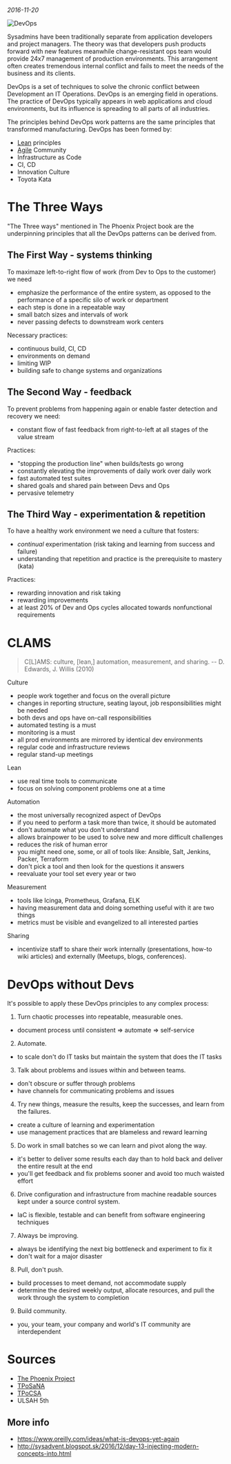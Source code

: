 *2016-11-20*

<img src="https://user-images.githubusercontent.com/1047259/152169337-a7181dcb-9c81-41c9-bbe2-68e153132ecd.png" title="DevOps">

Sysadmins have been traditionally separate from application developers and
project managers. The theory was that developers push products forward with new
features meanwhile change-resistant ops team would provide 24x7 management of
production environments. This arrangement often creates tremendous internal
conflict and fails to meet the needs of the business and its clients.

DevOps is a set of techniques to solve the chronic conflict between Development
an IT Operations. DevOps is an emerging field in operations. The practice of
DevOps typically appears in web applications and cloud environments, but its
influence is spreading to all parts of all industries.

The principles behind DevOps work patterns are the same principles that
transformed manufacturing. DevOps has been formed by:

* [Lean](https://www.amazon.com/Lean-Startup-Entrepreneurs-Continuous-Innovation/dp/0307887898/ref=sr_1_3?ie=UTF8&qid=1539069703&sr=8-3&keywords=lean+startup&dpID=51T-sMqSMiL&preST=_SY291_BO1,204,203,200_QL40_&dpSrc=srch) principles
* [Agile](http://agilemanifesto.org/) Community
* Infrastructure as Code
* CI, CD
* Innovation Culture
* Toyota Kata

# The Three Ways

"The Three ways" mentioned in The Phoenix Project book are the underpinning
principles that all the DevOps patterns can be derived from.

## The First Way - systems thinking

To maximaze left-to-right flow of work (from Dev to Ops to the customer) we need

* emphasize the performance of the entire system, as opposed to the performance of a specific silo of work or department
* each step is done in a repeatable way
* small batch sizes and intervals of work
* never passing defects to downstream work centers

Necessary practices:

* continuous build, CI, CD
* environments on demand
* limiting WIP
* building safe to change systems and organizations

## The Second Way - feedback

To prevent problems from happening again or enable faster detection and recovery we need:

* constant flow of fast feedback from right-to-left at all stages of the value stream

Practices:

* "stopping the production line" when builds/tests go wrong
* constantly elevating the improvements of daily work over daily work
* fast automated test suites
* shared goals and shared pain between Devs and Ops
* pervasive telemetry

## The Third Way - experimentation & repetition

To have a healthy work environment we need a culture that fosters:

* *continual* experimentation (risk taking and learning from success and failure)
* understanding that repetition and practice is the prerequisite to mastery (kata)

Practices:

* rewarding innovation and risk taking
* rewarding improvements
* at least 20% of Dev and Ops cycles allocated towards nonfunctional requirements

# CLAMS

> C[L]AMS: culture, [lean,] automation, measurement, and sharing. -- D. Edwards, J. Willis (2010)

Culture

* people work together and focus on the overall picture
* changes in reporting structure, seating layout, job responsibilities might be
  needed
* both devs and ops have on-call responsibilities
* automated testing is a must
* monitoring is a must
* all prod environments are mirrored by identical dev environments
* regular code and infrastructure reviews
* regular stand-up meetings

Lean

* use real time tools to communicate
* focus on solving component problems one at a time

Automation

* the most universally recognized aspect of DevOps
* if you need to perform a task more than twice, it should be automated
* don't automate what you don't understand
* allows brainpower to be used to solve new and more difficult challenges
* reduces the risk of human error
* you might need one, some, or all of tools like: Ansible, Salt, Jenkins, Packer, Terraform
* don't pick a tool and then look for the questions it answers
* reevaluate your tool set every year or two

Measurement

* tools like Icinga, Prometheus, Grafana, ELK
* having measurement data and doing something useful with it are two things
* metrics must be visible and evangelized to all interested parties

Sharing

* incentivize staff to share their work internally (presentations, how-to
  wiki articles) and externally (Meetups, blogs, conferences).


# DevOps without Devs

It's possible to apply these DevOps principles to any complex process:

1) Turn chaotic processes into repeatable, measurable ones.

* document process until consistent => automate => self-service

2) Automate.

* to scale don't do IT tasks but maintain the system that does the IT tasks

3) Talk about problems and issues within and between teams.

* don't obscure or suffer through problems
* have channels for communicating problems and issues

4) Try new things, measure the results, keep the successes, and learn from the failures.

* create a culture of learning and experimentation
* use management practices that are blameless and reward learning

5) Do work in small batches so we can learn and pivot along the way.

* it's better to deliver some results each day than to hold back and deliver the entire result at the end
* you'll get feedback and fix problems sooner and avoid too much waisted effort

6) Drive configuration and infrastructure from machine readable sources kept under a source control system.

* IaC is flexible, testable and can benefit from software engineering techniques

7) Always be improving.

* always be identifying the next big bottleneck and experiment to fix it
* don't wait for a major disaster

8) Pull, don't push.

* build processes to meet demand, not accommodate supply
* determine the desired weekly output, allocate resources, and pull the work through the system to completion

9) Build community.

* you, your team, your company and world's IT community are interdependent

# Sources

* [The Phoenix Project](https://itrevolution.com/book/the-phoenix-project/)
* [TPoSaNA](http://the-sysadmin-book.com/)
* [TPoCSA](http://the-cloud-book.com/)
* ULSAH 5th

## More info

* https://www.oreilly.com/ideas/what-is-devops-yet-again
* http://sysadvent.blogspot.sk/2016/12/day-13-injecting-modern-concepts-into.html
